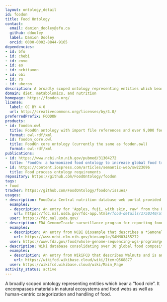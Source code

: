 ```yaml
---
layout: ontology_detail
id: foodon
title: Food Ontology
contact:
  email: damion_dooley@sfu.ca
  github: ddooley
  label: Damion Dooley
  orcid: 0000-0002-8844-9165
dependencies:
- id: bfo
- id: chebi
- id: envo
- id: eo
- id: ncbitaxon
- id: obi
- id: ro
- id: uberon
description: A broadly scoped ontology representing entities which bear a “food role”. It encompasses materials in natural ecosystems and agriculture that are consumed by humans and domesticated animals. This includes any generic (unbranded) raw or processed food material found in processing plants, markets, stores or food distribution points. FoodOn also imports nutritional component and dietary pattern terms from other OBO Foundry ontologies to support interoperability in diet and nutrition research
domain: diet, metabolomics, and nutrition
homepage: https://foodon.org/
license:
  label: CC BY 4.0
  url: http://creativecommons.org/licenses/by/4.0/
preferredPrefix: FOODON
products:
- id: foodon.owl
  title: FoodOn ontology with import file references and over 9,000 food products
  format: owl-rdf/xml
- id: foodon_core.owl
  title: FoodOn core ontology (currently the same as foodon.owl)
  format: owl-rdf/xml
publications:
- id: https://www.ncbi.nlm.nih.gov/pubmed/31304272
  title: 'FoodOn: a harmonized food ontology to increase global food traceability, quality control and data integration'
- id: https://content.iospress.com/articles/semantic-web/sw223096
  title: Food process ontology requirements
repository: https://github.com/FoodOntology/foodon
tags:
- food
tracker: https://github.com/FoodOntology/foodon/issues/
usages:
- description: FoodData Central nutrition database web portal provided by USDA Agricultural Research Service.
  examples:
  - description: An entry for 'Apples, fuji, with skin, raw' from the FoodData Central nutrition database which is annotated with the term FOODON:00002862.
    url: https://fdc.nal.usda.gov/fdc-app.html#/food-details/1750340/attributes
  user: https://fdc.nal.usda.gov/
- description: FDA GenomeTrackr surveillance program for reporting foodborne pathogen biosamples.
  examples:
  - description: An entry from NCBI Biosample that describes a *Samonella enterica* sample extracted from Chicken and annotated with the term FOODON:03411457.
    url: https://www.ncbi.nlm.nih.gov/biosample/SAMN03455272
  user: https://www.fda.gov/food/whole-genome-sequencing-wgs-program/genometrakr-network
- description: Wiki database consolidating over 30 global food composition databases.
  examples:
  - description: An entry from WikiFCD that describes Walnuts and is annotated with the term FOODON:03301364.
    url: https://wikifcd.wikibase.cloud/wiki/Item:Q568877
  user: https://wikifcd.wikibase.cloud/wiki/Main_Page
activity_status: active
---
```


A broadly scoped ontology representing entities which bear a “food role”.  It encompasses materials in natural ecosystems and food webs as well as human-centric categorization and handling of food.
